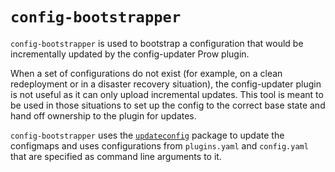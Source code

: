 # `config-bootstrapper`

`config-bootstrapper` is used to bootstrap a configuration that would be incrementally updated by the
config-updater Prow plugin.

When a set of configurations do not exist (for example, on a clean redeployment or in a disaster
recovery situation), the config-updater plugin is not useful as it can only upload incremental
updates. This tool is meant to be used in those situations to set up the config to the correct
base state and hand off ownership to the plugin for updates.

`config-bootstrapper` uses the [`updateconfig`](https://github.com/kubernetes/test-infra/tree/master/prow/plugins/updateconfig) package to update the configmaps and uses configurations from `plugins.yaml` and `config.yaml` that are specified as command line arguments to it.
